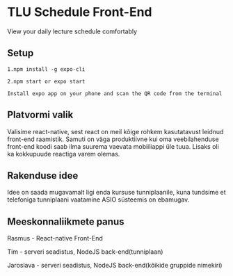 # TLU Schedule Front-End

View your daily lecture schedule comfortably

## Setup
```
1.npm install -g expo-cli

2.npm start or expo start

Install expo app on your phone and scan the QR code from the terminal

```

## Platvormi valik
Valisime react-native, sest react on meil kõige rohkem kasutatavust leidnud front-end raamistik. Samuti on väga produktiivne kui oma veebilahenduse front-end koodi saab ilma suurema vaevata mobiiliappi üle tuua. Lisaks oli ka kokkupuude reactiga varem olemas.

## Rakenduse idee
Idee on saada mugavamalt ligi enda kursuse tunniplaanile, kuna tundsime et telefoniga tunniplaani vaatamine ASIO süsteemis on ebamugav.

## Meeskonnaliikmete panus
Rasmus - React-native Front-End

Tim - serveri seadistus, NodeJS back-end(tunniplaan)

Jaroslava - serveri seadistus, NodeJS back-end(kõikide gruppide nimekiri)